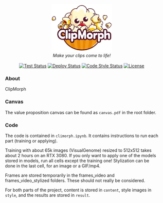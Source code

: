 <div align="center">
  <img src=".github/assets/clipmorph_logo.png" alt="ClipMorph Logo" 
width="200"/>
    <br>
    <em>Make your clips come to life!</em>
</div><br>

<div align="center">
    <a href='https://github.com/iSach/clipmorph/actions/workflows/clipmorph_tests.yml'>
        <img src='https://github.com/iSach/clipmorph/actions/workflows/clipmorph_tests.yml/badge.svg' alt='Test 
Status' /></a>
    <a href='https://github.com/iSach/clipmorph/actions/workflows/deploy.yml'>
        <img src='https://github.
com/iSach/clipmorph/actions/workflows/deploy.yml/badge.svg' 
alt='Deploy Status' /></a>
    <a href='https://github.com/iSach/clipmorph/actions/workflows/code_style.
yml'>
        <img src='https://github.
com/iSach/clipmorph/actions/workflows/code_style.yml/badge.svg' 
alt='Code Style Status' /></a>
    <a href="https://github.com/iSach/clipmorph/blob/master/LICENSE">
        <img alt="License" src="https://img.shields.io/badge/License-MIT-blue.svg"></a>
</div>

### About

ClipMorph 

### Canvas

The value proposition canvas can be found as `canvas.pdf` in the root folder. 

### Code

The code is contained in `climorph.ipynb`. It contains instructions to run each part (training or applying).

Training with about 65k images (VisualGenome) resized to 512x512 takes about 2 hours on an RTX 3080. 
If you only want to apply one of the models stored in models, run all cells except the training one! 
Stylization can be done in the last cell, for an image or a GIF/mp4.

Frames are stored temporarily in the frames_video and frames_video_stylized folders. These should not really be considered.

For both parts of the project, content is stored in `content`, style images in `style`, and the results are stored in `result`.

